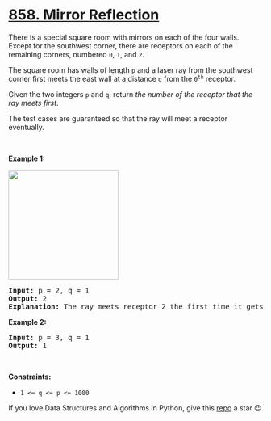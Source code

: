 # [858. Mirror Reflection][title]

<p>There is a special square room with mirrors on each of the four walls. Except for the southwest corner, there are receptors on each of the remaining corners, numbered <code>0</code>, <code>1</code>, and <code>2</code>.</p>
<p>The square room has walls of length <code>p</code> and a laser ray from the southwest corner first meets the east wall at a distance <code>q</code> from the <code>0<sup>th</sup></code> receptor.</p>
<p>Given the two integers <code>p</code> and <code>q</code>, return <em>the number of the receptor that the ray meets first</em>.</p>
<p>The test cases are guaranteed so that the ray will meet a receptor eventually.</p>
<p> </p>
<p><strong>Example 1:</strong></p>
<img alt="" src="https://s3-lc-upload.s3.amazonaws.com/uploads/2018/06/18/reflection.png" style="width: 218px; height: 217px;"/>
<pre><strong>Input:</strong> p = 2, q = 1
<strong>Output:</strong> 2
<strong>Explanation:</strong> The ray meets receptor 2 the first time it gets reflected back to the left wall.
</pre>
<p><strong>Example 2:</strong></p>
<pre><strong>Input:</strong> p = 3, q = 1
<strong>Output:</strong> 1
</pre>
<p> </p>
<p><strong>Constraints:</strong></p>
<ul>
<li><code>1 &lt;= q &lt;= p &lt;= 1000</code></li>
</ul>


If you love Data Structures and Algorithms in Python, give this [repo][me] a star :wink:

[title]: https://leetcode.com/problems/mirror-reflection
[me]: https://github.com/bumblebee211196/awesome-python-leetcode